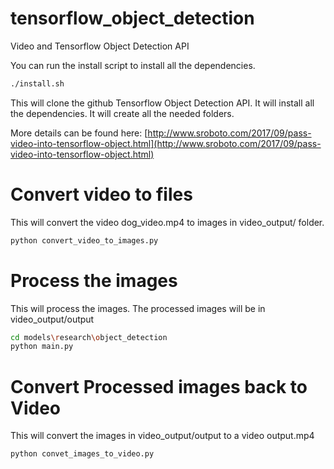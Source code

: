# tensorflow_object_detection
Video and Tensorflow Object Detection API

You can run the install script to install all the dependencies.
```bash
./install.sh
```

This will clone the github Tensorflow Object Detection API.  It will install all the dependencies.  It will create all the needed folders.

More details can be found here:
[http://www.sroboto.com/2017/09/pass-video-into-tensorflow-object.html](http://www.sroboto.com/2017/09/pass-video-into-tensorflow-object.html)


# Convert video to files
This will convert the video dog_video.mp4 to images in video_output/ folder.
```bash
python convert_video_to_images.py
```


# Process the images
This will process the images.  The processed images will be in video_output/output
```bash
cd models\research\object_detection
python main.py
```


# Convert Processed images back to Video
This will convert the images in video_output/output to a video output.mp4
```bash
python convet_images_to_video.py
```
